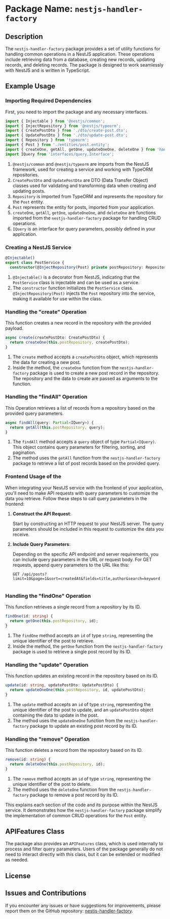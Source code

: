 # Package Name: `nestjs-handler-factory`

## Description

The `nestjs-handler-factory` package provides a set of utility functions for handling common operations in a NestJS application. These operations include retrieving data from a database, creating new records, updating records, and deleting records. The package is designed to work seamlessly with NestJS and is written in TypeScript.


## Example Usage

### Importing Required Dependencies

First, you need to import the package and any necessary interfaces.

```typescript
import { Injectable } from '@nestjs/common';
import { InjectRepository } from '@nestjs/typeorm';
import { CreatePostDto } from './dto/create-post.dto';
import { UpdatePostDto } from './dto/update-post.dto';
import { Repository } from 'typeorm';
import { Post } from './entities/post.entity';
import { createOne, getAll, getOne, updateOneOne, deleteOne } from 'handlerFactory';
import IQuery from 'interfaces/query.Interface';
```

1. `@nestjs/common` and `@nestjs/typeorm` are imports from the NestJS framework, used for creating a service and working with TypeORM repositories.
2. `CreatePostDto` and `UpdatePostDto` are DTO (Data Transfer Object) classes used for validating and transforming data when creating and updating posts.
3. `Repository` is imported from TypeORM and represents the repository for the `Post` entity.
4. `Post` represents the entity for posts, imported from your application.
5. `createOne`, `getAll`, `getOne`, `updateOneOne`, and `deleteOne` are functions imported from the `nestjs-handler-factory` package for handling CRUD operations.
6. `IQuery` is an interface for query parameters, possibly defined in your application.

### Creating a NestJS Service

```typescript
@Injectable()
export class PostService {
  constructor(@InjectRepository(Post) private postRepository: Repository<Post>) {}
```

1. `@Injectable()` is a decorator from NestJS, indicating that the `PostService` class is injectable and can be used as a service.
2. The `constructor` function initializes the `PostService` class. `@InjectRepository(Post)` injects the `Post` repository into the service, making it available for use within the class.

### Handling the "create" Operation

This function creates a new record in the repository with the provided payload.

```typescript
async create(createPostDto: CreatePostDto) {
  return createOne(this.postRepository, createPostDto);
}
```

1. The `create` method accepts a `createPostDto` object, which represents the data for creating a new post.
2. Inside the method, the `createOne` function from the `nestjs-handler-factory` package is used to create a new post record in the repository. The repository and the data to create are passed as arguments to the function.

### Handling the "findAll" Operation

This Operation retrieves a list of records from a repository based on the provided query parameters.

```typescript
async findAll(query: Partial<IQuery>) {
  return getAll(this.postRepository, query);
}
```

1. The `findAll` method accepts a `query` object of type `Partial<IQuery)`. This object contains query parameters for filtering, sorting, and pagination.
2. The method uses the `getAll` function from the `nestjs-handler-factory` package to retrieve a list of post records based on the provided query.

### Frontend Usage of the 

When integrating your NestJS service with the frontend of your application, you'll need to make API requests with query parameters to customize the data you retrieve. Follow these steps to call query parameters in the frontend:

1. **Construct the API Request**:

   Start by constructing an HTTP request to your NestJS server. The query parameters should be included in this request to customize the data you receive.

2. **Include Query Parameters**:

   Depending on the specific API endpoint and server requirements, you can include query parameters in the URL or request body. For GET requests, append query parameters to the URL like this:

   ```plaintext
   GET /api/posts?limit=10&page=1&sort=createdAt&fields=title,author&search=keyword


### Handling the "findOne" Operation

This function retrieves a single record from a repository by its ID.

```typescript
findOne(id: string) {
  return getOne(this.postRepository, id);
}
```

1. The `findOne` method accepts an `id` of type `string`, representing the unique identifier of the post to retrieve.
2. Inside the method, the `getOne` function from the `nestjs-handler-factory` package is used to retrieve a single post record by its ID.

### Handling the "update" Operation

This function updates an existing record in the repository based on its ID.

```typescript
update(id: string, updatePostDto: UpdatePostDto) {
  return updateOneOne(this.postRepository, id, updatePostDto);
}
```

1. The `update` method accepts an `id` of type `string`, representing the unique identifier of the post to update, and an `updatePostDto` object containing the data to update in the post.
2. The method uses the `updateOneOne` function from the `nestjs-handler-factory` package to update an existing post record by its ID.

### Handling the "remove" Operation

This function deletes a record from the repository based on its ID.

```typescript
remove(id: string) {
  return deleteOne(this.postRepository, id);
}
```

1. The `remove` method accepts an `id` of type `string`, representing the unique identifier of the post to delete.
2. The method uses the `deleteOne` function from the `nestjs-handler-factory` package to remove a post record by its ID.

This explains each section of the code and its purpose within the NestJS service. It demonstrates how the `nestjs-handler-factory` package simplify the implementation of common CRUD operations for the `Post` entity.


## APIFeatures Class

The package also provides an `APIFeatures` class, which is used internally to process and filter query parameters. Users of the package generally do not need to interact directly with this class, but it can be extended or modified as needed.

## License



## Issues and Contributions

If you encounter any issues or have suggestions for improvements, please report them on the GitHub repository: [nestjs-handler-factory](https://github.com/Cedar1000/nestjs-handler-factory/issues).
